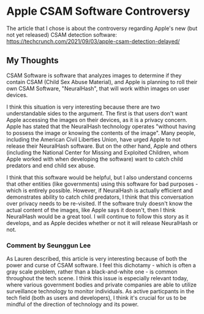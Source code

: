 # Apple CSAM Software Controversy

The article that I chose is about the controversy regarding Apple's new (but not yet released) CSAM detection
software: https://techcrunch.com/2021/09/03/apple-csam-detection-delayed/

## My Thoughts

CSAM Software is software that analyzes images to determine if they contain CSAM (Child Sex Abuse Material),
and Apple is planning to roll their own CSAM Software, "NeuralHash", that will work within images on user devices.

I think this situation is very interesting because there are two understandable sides to the argument. The first is that users don't want Apple accessing the images on their devices, as it is a privacy concern. Apple has stated that the NeuralHash technology operates "without having to possess the image or knowing the contents of the image". Many people, including the American Civil Liberties Union, have urged Apple to not release their NeuralHash software. But on the other hand, Apple and others (including the National Center for Missing and Exploited Children, whom Apple worked with when developing the software) want to catch child predators and end child sex abuse.

I think that this software would be helpful, but I also understand concerns that other entities (like governments) using this software for bad purposes - which is entirely possible. However, if NeuralHash is actually efficient and demonstrates ability to catch child predators, I think that this conversation over privacy needs to be re-visited. If the software truly doesn't know the actual content of the images, like Apple says it doesn't, then I think NeuralHash would be a great tool. I will continue to follow this story as it develops, and as Apple decides whether or not it will release NeuralHash or not.

### Comment by Seunggun Lee

As Lauren described, this article is very interesting because of both the power and curse of CSAM software. I feel this dichotamy - which is often a gray scale problem, rather than a black-and-white one - is common throughout the tech scene. I think this issue is especially relevant today, where various government bodies and private companies are able to utilize surveillance technology to monitor individuals. As active particpants in the tech field (both as users and developers), I think it's crucial for us to be mindful of the direction of technology and its power.
